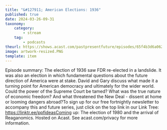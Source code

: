 ```yaml
---
title: "&#127911; American Elections: 1936"
published: true
date: 2024-03-26-09-31
taxonomy:
    category:
        - stream
    tag:
        - podcasts
theurl: https://shows.acast.com/pastpresentfuture/episodes/65f4b3d6a0626800171ebcab
image: artwork-resized.PNG
template: item
---
```


Episode summary: The election of 1936 saw FDR re-elected in a landslide. It was also an election in which fundamental questions about the future direction of America were at stake. David and Gary discuss what made it a turning point for American democracy and ultimately for the wider world. Could the power of the Supreme Court be tamed? What was the true nature of economic freedom? And what threatened the New Deal - dissent at home or looming dangers abroad?To sign up for our free fortnightly newsletter to accompany this and future series, just click on the top link in our Link Tree: https://linktr.ee/ppfideasComing up: The election of 1980 and the arrival of Reaganomics. Hosted on Acast. See acast.com/privacy for more information.
